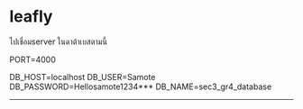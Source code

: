 # leafly

ไปเชื่อมserver ในดาต้าเบสตามนี้


PORT=4000

DB_HOST=localhost
DB_USER=Samote
DB_PASSWORD=Hellosamote1234***
DB_NAME=sec3_gr4_database
****


